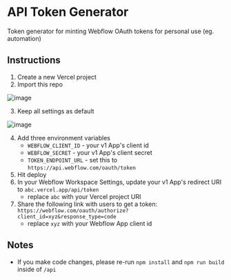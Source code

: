 # API Token Generator
Token generator for minting Webflow OAuth tokens for personal use (eg. automation)

## Instructions
1. Create a new Vercel project
2. Import this repo

![image](https://github.com/dpim/token-gen/assets/3460953/45ae3ab1-c33d-4c16-9fc0-a5ca512d7549)

3. Keep all settings as default

![image](https://github.com/dpim/token-gen/assets/3460953/19aca985-4390-41b0-b7c4-d63c08eace36)

4. Add three environment variables
    - `WEBFLOW_CLIENT_ID` - your v1 App's client id
    - `WEBFLOW_SECRET` - your v1 App's client secret
    - `TOKEN_ENDPOINT_URL` - set this to `https://api.webflow.com/oauth/token`
5. Hit deploy
6. In your Webflow Workspace Settings, update your v1 App's redirect URI to `abc.vercel.app/api/token`
    - replace `abc` with your Vercel project URI
8. Share the following link with users to get a token: `https://webflow.com/oauth/authorize?client_id=xyz&response_type=code`
    - replace `xyz` with your Webflow App client id

  ## Notes
- If you make code changes, please re-run `npm install` and `npm run build` inside of `/api`
